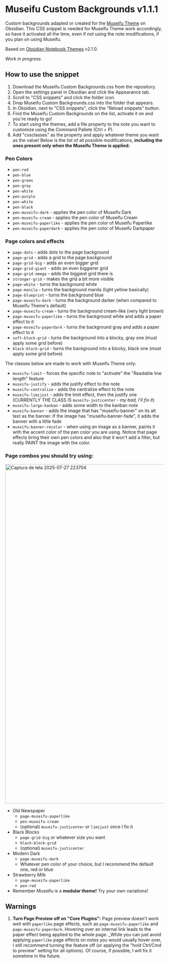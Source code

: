 # Museifu Custom Backgrounds v1.1.1
Custom backgrounds adapted or created for the [Museifu Theme](https://github.com/account-not-relevant/museifu-theme) on Obsidian. This CSS snippet is needed for Museifu Theme work accordingly, so have it activated all the time, even if not using the note modifications, if you plan on using Museifu.

Based on [Obsidian Notebook Themes](https://github.com/CyanVoxel/Obsidian-Notebook-Themes) v2.1.0.

_Work in progress._

## How to use the snippet
1. Download the Museifu Custom Backgrounds.css from the repository.
2. Open the settings panel in Obsidian and click the Appearance tab.
3. Scroll to "CSS snippets" and click the folder icon.
4. Drop Museifu Custom Backgrounds.css into the folder that appears.
5. In Obsidian, next to "CSS snippets", click the "Reload snippets" button.
6. Find the Museifu Custom Backgrounds on the list, activate it on and you're ready to go!
7. To start using the themes, add a file property to the note you want to customize using the Command Pallete (Ctrl + P).
8. Add "cssclasses" as the property and apply whatever theme you want as the value! Below is the list of all possible modifications, **including the ones present only when the Museifu Theme is applied:**

### Pen Colors
- `pen-red`
- `pen-blue`
- `pen-green`
- `pen-gray`
- `pen-white`
- `pen-purple`
- `pen-white`
- `pen-black`
- `pen-museifu-dark` - applies the pen color of Museifu Dark 
- `pen-museifu-cream` - applies the pen color of Museifu Cream
- `pen-museifu-paperlike` - applies the pen color of Museifu Paperlike
- `pen-museifu-paperdark` - applies the pen color of Museifu Darkpaper

### Page colors and effects
  - `page-dots` - adds dots to the page background
  - `page-grid` - adds a grid to the page background
  - `page-grid-big` - adds an even bigger grid
  - `page-grid-giant` - adds an even biggierer grid
  - `page-grid-omega` - adds the biggiest grid there is
  - `stronger-grid` - makes the grid a bit more visible
  - `page-white` - turns the background white
  - `page-manila` - turns the background manila (light yellow basically)
  - `page-blueprint` - turns the background blue
  - `page-museifu-dark` - turns the background darker (when compared to Museifu Theme's default)
  - `page-museifu-cream` - turns the background cream-like (very light brown)
  - `page-museifu-paperlike` - turns the background white and adds a paper effect to it
  - `page-museifu-paperdark` - turns the background gray and adds a paper effect to it
  - `soft-block-grid` - turns the background into a blocky, gray one (must apply some grid before)
  - `black-block-grid` - turns the background into a blocky, black one (must apply some grid before)

The classes below are made to work with Museifu Theme only:

  - `museifu-limit` - forces the specific note to "activate" the "Readable line length" feature
  - `museifu-justify` - adds the justify effect to the note
  - `museifu-centralize` - adds the centralize effect to the note
  - `museifu-limijust` - adds the limit effect, then the justify one (CURRENTLY THE CLASS IS `museifu-justicenter` - _my bad, I'll fix it_)
  - `museifu-large-kanban` - adds some width to the kanban note
  - `museifu-banner` - adds the image that has "museifu-banner" on its alt text as the banner. If the image has "museifu-banner-fade", it adds the banner with a little fade
  - `museifu-banner-recolor` - when using an image as a banner, paints it with the accent color of the pen color you are using. Notice that page effects bring their own pen colors and also that it won't add a filter, but really PAINT the image with the color.

### Page combos you should try using:

<img width="1919" height="1079" alt="Captura de tela 2025-07-27 223704" src="https://github.com/user-attachments/assets/8150185c-2ea8-4fd0-b71b-e6871f88b030" />

- Old Newspaper
	- `page-museifu-paperlike`
	- `pen-museifu-cream`
	- (optional) `museifu-justicenter` or `limijust` once I fix it
- Black Blocks
	- `page-grid-big` or whatever size you want
	- `black-block-grid`
	- (optional) `museifu-justicenter`
- Modern Dark
	- `page-museifu-dark`
	- Whatever pen color of your choice, but I recommend the default one, red or blue
- Strawberry Milk
	- `page-museifu-paperlike`
	- `pen-red`
- Remember Museifu is a **modular theme!** Try your own variations!

## Warnings
1. **Turn Page Preview off on "Core Plugins":** Page preview doesn't work well with `paperlike` page effects, such as `page-museifu-paperlike` and `page-museifu-paperdark`. Hovering over an internal link leads to the paper effect being applied to the whole page. _While you can just avoid applying `paperlike` page effects on notes you would usually hover over, I still recommend turning the feature off (or applying the "hold Ctrl/Cmd to preview" setting for all options). Of course, if possible, I will fix it sometime in the future.